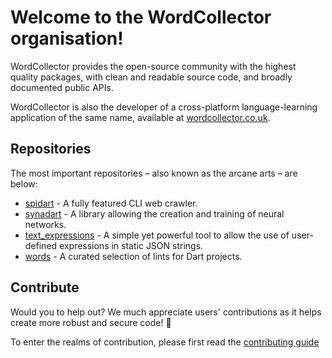 # Welcome to the WordCollector organisation!

WordCollector provides the open-source community with the highest quality packages, with clean and readable source code, and broadly documented public APIs.

WordCollector is also the developer of a cross-platform language-learning application of the same name, available at [wordcollector.co.uk](https://wordcollector.co.uk). 

## Repositories

The most important repositories – also known as the arcane arts – are below:

- [spidart](https://github.com/wordcollector/spidart) - A fully featured CLI web crawler. 
- [synadart](https://github.com/wordcollector/synadart) - A library allowing the creation and training of neural networks.
- [text_expressions](https://github.com/wordcollector/text_expressions) - A simple yet powerful tool to allow the use of user-defined expressions in static JSON strings.
- [words](https://github.com/wordcollector/words) - A curated selection of lints for Dart projects.

## Contribute

Would you to help out? We much appreciate users' contributions as it helps create more robust and secure code! 🎉

To enter the realms of contribution, please first read the [contributing guide](../../CONTRIBUTING.md)
